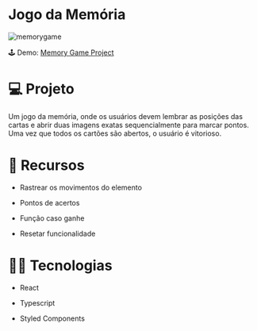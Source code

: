 # Jogo da Memória



![memorygame](https://user-images.githubusercontent.com/104373308/221214116-e82a31e6-2c7b-4f06-a338-e7dc27c85a84.png)

 🕹 Demo: <a href="https://eloquent-rugelach-091b24.netlify.app/" target="_blank">Memory Game Project</a>


# :computer: Projeto
Um jogo da memória, onde os usuários devem lembrar as posições das cartas e abrir duas imagens exatas sequencialmente para marcar pontos. Uma vez que todos os cartões são abertos, o usuário é vitorioso.

# :pushpin: Recursos

- Rastrear os movimentos do elemento

- Pontos de acertos

- Função caso ganhe

- Resetar funcionalidade


# :technologist: Tecnologias
 
- React

- Typescript

- Styled Components












